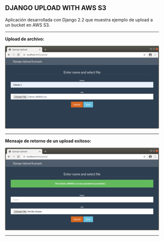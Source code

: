 DJANGO UPLOAD WITH AWS S3
---------------------------------------------------------------------------------------------------------------------------

Aplicación desarrollada con Django 2.2 que muestra ejemplo de upload a un bucket en AWS S3.

---------------------------------------------------------------------------------------------------------------------------

**Upload de archivo:**

![Screenshot Upload](screenshots/upload-file.png)

---------------------------------------------------------------------------------------------------------------------------

**Mensaje de retorno de un upload exitoso:**

![Screenshot Success](screenshots/successful-upload.png)

---------------------------------------------------------------------------------------------------------------------------
